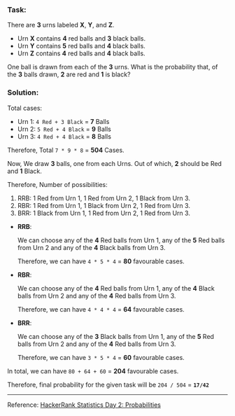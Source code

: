 ### Task:
There are **3** urns labeled **X**, **Y**, and **Z**.
- Urn **X** contains **4** red balls and **3** black balls.
- Urn **Y** contains **5** red balls and **4** black balls.
- Urn **Z** contains **4** red balls and **4** black balls.

One ball is drawn from each of the **3** urns. What is the probability that, of the **3** balls drawn, **2** are red and **1** is black?

### Solution:
Total cases:
- Urn 1: `4 Red + 3 Black` = **7** Balls
- Urn 2: `5 Red + 4 Black` = **9** Balls
- Urn 3: `4 Red + 4 Black` = **8** Balls

Therefore, Total `7 * 9 * 8` = **504** Cases.

Now, We draw **3** balls, one from each Urns. Out of which, **2** should be Red and **1** Black.

Therefore, Number of possibilities:
1. RRB: 1 Red from Urn 1, 1 Red from Urn 2, 1 Black from Urn 3.
2. RBR: 1 Red from Urn 1, 1 Black from Urn 2, 1 Red from Urn 3.
3. BRR: 1 Black from Urn 1, 1 Red from Urn 2, 1 Red from Urn 3.

- **RRB**:

  We can choose any of the **4** Red balls from Urn 1, any of the **5** Red balls from Urn 2 and any of the **4** Black balls from Urn 3.
  
  Therefore, we can have `4 * 5 * 4` = **80** favourable cases.
  
- **RBR**: 

  We can choose any of the **4** Red balls from Urn 1, any of the **4** Black balls from Urn 2 and any of the **4** Red balls from Urn 3.
  
  Therefore, we can have `4 * 4 * 4` = **64** favourable cases.
  
- **BRR**:

  We can choose any of the **3** Black balls from Urn 1, any of the **5** Red balls from Urn 2 and any of the **4** Red balls from Urn 3.
  
  Therefore, we can have `3 * 5 * 4` = **60** favourable cases.
  
In total, we can have `80 + 64 + 60` = **204** favourable cases.

Therefore, final probability for the given task will be `204 / 504` = **`17/42`**

---
Reference: [HackerRank Statistics Day 2: Probabilities](http://coders-errand.com/hackerrank-statistics-day-2-probabilities/)
